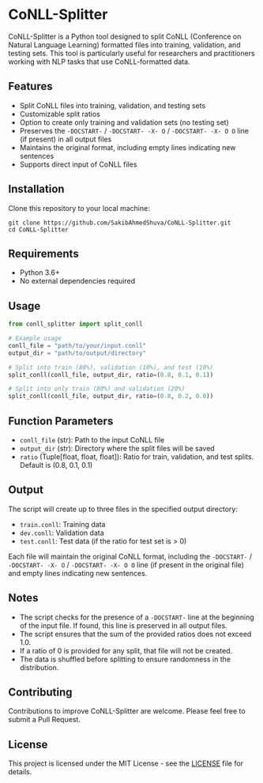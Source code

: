 # CoNLL-Splitter

CoNLL-Splitter is a Python tool designed to split CoNLL (Conference on Natural Language Learning) formatted files into training, validation, and testing sets. This tool is particularly useful for researchers and practitioners working with NLP tasks that use CoNLL-formatted data.

## Features

- Split CoNLL files into training, validation, and testing sets
- Customizable split ratios
- Option to create only training and validation sets (no testing set)
- Preserves the `-DOCSTART-` / `-DOCSTART- -X- O` / `-DOCSTART- -X- O O` line (if present) in all output files
- Maintains the original format, including empty lines indicating new sentences
- Supports direct input of CoNLL files

## Installation

Clone this repository to your local machine:

```
git clone https://github.com/SakibAhmedShuva/CoNLL-Splitter.git
cd CoNLL-Splitter
```

## Requirements

- Python 3.6+
- No external dependencies required

## Usage

```python
from conll_splitter import split_conll

# Example usage
conll_file = "path/to/your/input.conll"
output_dir = "path/to/output/directory"

# Split into train (80%), validation (10%), and test (10%)
split_conll(conll_file, output_dir, ratio=(0.8, 0.1, 0.1))

# Split into only train (80%) and validation (20%)
split_conll(conll_file, output_dir, ratio=(0.8, 0.2, 0.0))
```

## Function Parameters

- `conll_file` (str): Path to the input CoNLL file
- `output_dir` (str): Directory where the split files will be saved
- `ratio` (Tuple[float, float, float]): Ratio for train, validation, and test splits. Default is (0.8, 0.1, 0.1)

## Output

The script will create up to three files in the specified output directory:

- `train.conll`: Training data
- `dev.conll`: Validation data
- `test.conll`: Test data (if the ratio for test set is > 0)

Each file will maintain the original CoNLL format, including the `-DOCSTART-` / `-DOCSTART- -X- O` / `-DOCSTART- -X- O O` line (if present in the original file) and empty lines indicating new sentences.

## Notes

- The script checks for the presence of a `-DOCSTART-` line at the beginning of the input file. If found, this line is preserved in all output files.
- The script ensures that the sum of the provided ratios does not exceed 1.0.
- If a ratio of 0 is provided for any split, that file will not be created.
- The data is shuffled before splitting to ensure randomness in the distribution.

## Contributing

Contributions to improve CoNLL-Splitter are welcome. Please feel free to submit a Pull Request.

## License

This project is licensed under the MIT License - see the [LICENSE](LICENSE) file for details.
